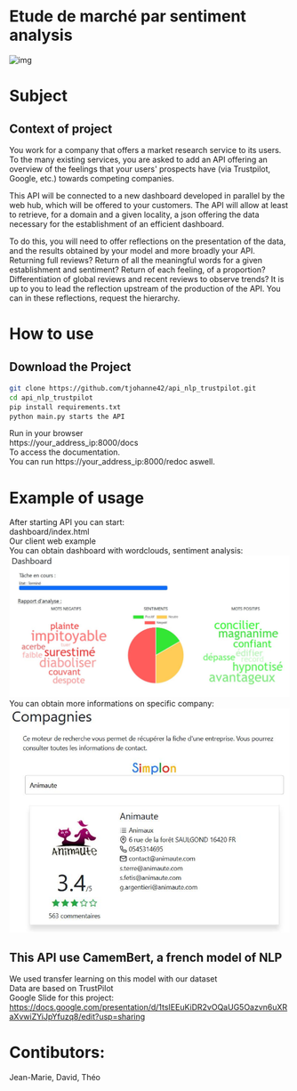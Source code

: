 # Etude de marché par sentiment analysis
![img](https://external-content.duckduckgo.com/iu/?u=http%3A%2F%2Ffondation-valentin-ribet.org%2Fwp-content%2Fuploads%2F2016%2F12%2Flogo-simplon.gif&f=1&nofb=1.png)
# Subject
## Context of project
You work for a company that offers a market research service to its users. To the many existing services, you are asked to add an API offering an overview of the feelings that your users' prospects have (via Trustpilot, Google, etc.) towards competing companies.

This API will be connected to a new dashboard developed in parallel by the web hub, which will be offered to your customers. The API will allow at least to retrieve, for a domain and a given locality, a json offering the data necessary for the establishment of an efficient dashboard.

To do this, you will need to offer reflections on the presentation of the data, and the results obtained by your model and more broadly your API. Returning full reviews? Return of all the meaningful words for a given establishment and sentiment? Return of each feeling, of a proportion? Differentiation of global reviews and recent reviews to observe trends? It is up to you to lead the reflection upstream of the production of the API. You can in these reflections, request the hierarchy.
# How to use
## Download the Project
```bash
git clone https://github.com/tjohanne42/api_nlp_trustpilot.git
cd api_nlp_trustpilot
pip install requirements.txt
python main.py starts the API  
```
Run in your browser  
https://your_address_ip:8000/docs  
To access the documentation.  
You can run https://your_address_ip:8000/redoc aswell.
# Example of usage
After starting API you can start:  
dashboard/index.html  
Our client web example  
You can obtain dashboard with wordclouds, sentiment analysis:
![img](images_readme/dashboard.png)
You can obtain more informations on specific company:
![img](images_readme/companies.png)
## This API use CamemBert, a french model of NLP
We used transfer learning on this model with our dataset  
Data are based on TrustPilot  
Google Slide for this project: https://docs.google.com/presentation/d/1tsIEEuKiDR2vOQaUG5Oazvn6uXRaXvwiZYiJpYfuzq8/edit?usp=sharing
# Contibutors:
Jean-Marie, David, Théo
